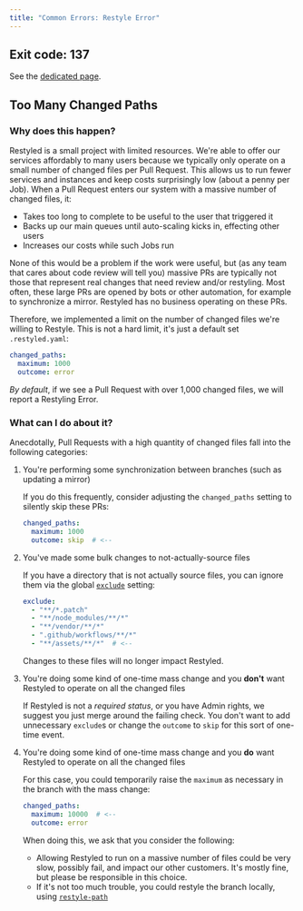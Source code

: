 ```yaml
---
title: "Common Errors: Restyle Error"
---
```


## Exit code: 137

See the [dedicated page](https://github.com/restyled-io/restyled.io/wiki/Common-Errors:-Restyle-Error-137).

## Too Many Changed Paths

### Why does this happen?

Restyled is a small project with limited resources. We're able to offer our services affordably to many users because we typically only operate on a small number of changed files per Pull Request. This allows us to run fewer services and instances and keep costs surprisingly low (about a penny per Job). When a Pull Request enters our system with a massive number of changed files, it:

- Takes too long to complete to be useful to the user that triggered it
- Backs up our main queues until auto-scaling kicks in, effecting other users
- Increases our costs while such Jobs run

None of this would be a problem if the work were useful, but (as any team that cares about code review will tell you) massive PRs are typically not those that represent real changes that need review and/or restyling. Most often, these large PRs are opened by bots or other automation, for example to synchronize a mirror. Restyled has no business operating on these PRs.

Therefore, we implemented a limit on the number of changed files we're willing to Restyle. This is not a hard limit, it's just a default set `.restyled.yaml`:

```yaml
changed_paths:
  maximum: 1000
  outcome: error
```

*By default*, if we see a Pull Request with over 1,000 changed files, we will report a Restyling Error.

### What can I do about it?

Anecdotally, Pull Requests with a high quantity of changed files fall into the following categories:

1. You're performing some synchronization between branches (such as updating a mirror)

   If you do this frequently, consider adjusting the `changed_paths` setting to silently skip these PRs:

   ```yaml
   changed_paths:
     maximum: 1000
     outcome: skip  # <--
   ```

1. You've made some bulk changes to not-actually-source files

   If you have a directory that is not actually source files, you can ignore them via the global [`exclude`](https://github.com/restyled-io/restyled.io/wiki/Configuring-Restyled#exclude) setting:

   ```yaml
   exclude:
     - "**/*.patch"
     - "**/node_modules/**/*"
     - "**/vendor/**/*"
     - ".github/workflows/**/*"
     - "**/assets/**/*"  # <--
   ```

   Changes to these files will no longer impact Restyled.

1. You're doing some kind of one-time mass change and you **don't** want Restyled to operate on all the changed files

   If Restyled is not a _required status_, or you have Admin rights, we suggest you just merge around the failing check. You don't want to add unnecessary `exclude`s or change the `outcome` to `skip` for this sort of one-time event.

1. You're doing some kind of one-time mass change and you **do** want Restyled to operate on all the changed files

   For this case, you could temporarily raise the `maximum` as necessary in the branch with the mass change:

   ```yaml
   changed_paths:
     maximum: 10000  # <--
     outcome: error
   ```

   When doing this, we ask that you consider the following:

   - Allowing Restyled to run on a massive number of files could be very slow, possibly fail, and impact our other customers. It's mostly fine, but please be responsible in this choice.
   - If it's not too much trouble, you could restyle the branch locally, using [`restyle-path`](https://github.com/restyled-io/restyler/blob/master/bin/restyle-path)